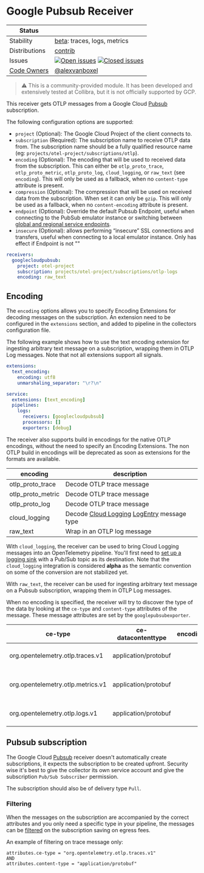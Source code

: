 # Google Pubsub Receiver

<!-- status autogenerated section -->
| Status        |           |
| ------------- |-----------|
| Stability     | [beta]: traces, logs, metrics   |
| Distributions | [contrib] |
| Issues        | [![Open issues](https://img.shields.io/github/issues-search/open-telemetry/opentelemetry-collector-contrib?query=is%3Aissue%20is%3Aopen%20label%3Areceiver%2Fgooglecloudpubsub%20&label=open&color=orange&logo=opentelemetry)](https://github.com/open-telemetry/opentelemetry-collector-contrib/issues?q=is%3Aopen+is%3Aissue+label%3Areceiver%2Fgooglecloudpubsub) [![Closed issues](https://img.shields.io/github/issues-search/open-telemetry/opentelemetry-collector-contrib?query=is%3Aissue%20is%3Aclosed%20label%3Areceiver%2Fgooglecloudpubsub%20&label=closed&color=blue&logo=opentelemetry)](https://github.com/open-telemetry/opentelemetry-collector-contrib/issues?q=is%3Aclosed+is%3Aissue+label%3Areceiver%2Fgooglecloudpubsub) |
| [Code Owners](https://github.com/open-telemetry/opentelemetry-collector-contrib/blob/main/CONTRIBUTING.md#becoming-a-code-owner)    | [@alexvanboxel](https://www.github.com/alexvanboxel) |

[beta]: https://github.com/open-telemetry/opentelemetry-collector/blob/main/docs/component-stability.md#beta
[contrib]: https://github.com/open-telemetry/opentelemetry-collector-releases/tree/main/distributions/otelcol-contrib
<!-- end autogenerated section -->

> ⚠️ This is a community-provided module. It has been developed and extensively tested at Collibra, but it is not officially supported by GCP.

This receiver gets OTLP messages from a Google Cloud [Pubsub](https://cloud.google.com/pubsub) subscription.

The following configuration options are supported:

* `project` (Optional): The Google Cloud Project of the client connects to.
* `subscription` (Required): The subscription name to receive OTLP data from. The subscription name should be a
  fully qualified resource name (eg: `projects/otel-project/subscriptions/otlp`).
* `encoding` (Optional): The encoding that will be used to received data from the subscription. This can either be
  `otlp_proto_trace`, `otlp_proto_metric`, `otlp_proto_log`, `cloud_logging`, or `raw_text` (see `encoding`).  This will
  only be used as a fallback, when no `content-type` attribute is present.
* `compression` (Optional): The compression that will be used on received data from the subscription. When set it can
  only be `gzip`. This will only be used as a fallback, when no `content-encoding` attribute is present.
* `endpoint` (Optional): Override the default Pubsub Endpoint, useful when connecting to the PubSub emulator instance
  or switching between [global and regional service endpoints](https://cloud.google.com/pubsub/docs/reference/service_apis_overview#service_endpoints).
* `insecure` (Optional): allows performing “insecure” SSL connections and transfers, useful when connecting to a local
   emulator instance. Only has effect if Endpoint is not ""

```yaml
receivers:
  googlecloudpubsub:
    project: otel-project
    subscription: projects/otel-project/subscriptions/otlp-logs
    encoding: raw_text
```

## Encoding

The `encoding` options allows you to specify Encoding Extensions for decoding messages on the subscription. An
extension need to be configured in the `extensions` section, and added to pipeline in the collectors configuration file.

The following example shows how to use the text encoding extension for ingesting arbitrary text message on a
subscription, wrapping them in OTLP Log messages. Note that not all extensions support all signals.

```yaml
extensions:
  text_encoding:
    encoding: utf8
    unmarshaling_separator: "\r?\n"

service:
  extensions: [text_encoding]
  pipelines:
    logs:
      receivers: [googlecloudpubsub]
      processors: []
      exporters: [debug]
```

The receiver also supports build in encodings for the native OTLP encodings, without the need to specify an Encoding
Extensions. The non OTLP build in encodings will be deprecated as soon as extensions for the formats are available.

| encoding          | description                                    |
|-------------------|------------------------------------------------|
| otlp_proto_trace  | Decode OTLP trace message                      |
| otlp_proto_metric | Decode OTLP trace message                      |
| otlp_proto_log    | Decode OTLP trace message                      |
| cloud_logging     | Decode [Cloud Logging] [LogEntry] message type |
| raw_text          | Wrap in an OTLP log message                    |

With `cloud_logging`, the receiver can be used to bring Cloud Logging messages into an OpenTelemetry pipeline. You'll
first need to [set up a logging sink][sink-docs] with a Pub/Sub topic as its destination. Note that the `cloud_logging`
integration is considered **alpha** as the semantic convention on some of the conversion are not stabilized yet.

With `raw_text`, the receiver can be used for ingesting arbitrary text message on a Pubsub subscription, wrapping them
in OTLP Log messages.

When no encoding is specified, the receiver will try to discover the type of the data by looking at the `ce-type` and
`content-type` attributes of the message. These message attributes are set by the `googlepubsubexporter`.

| ce-type                           | ce-datacontenttype   | encoding          | description                                    |
|-----------------------------------|----------------------|-------------------|------------------------------------------------|
| org.opentelemetry.otlp.traces.v1  | application/protobuf |                   | Decode OTLP trace message                      |
| org.opentelemetry.otlp.metrics.v1 | application/protobuf |                   | Decode OTLP metric message                     |
| org.opentelemetry.otlp.logs.v1    | application/protobuf |                   | Decode OTLP log message                        |

[Cloud Logging]: https://cloud.google.com/logging
[LogEntry]: https://cloud.google.com/logging/docs/reference/v2/rest/v2/LogEntry
[sink-docs]: https://cloud.google.com/logging/docs/export/configure_export_v2#creating_sink

## Pubsub subscription

The Google Cloud [Pubsub](https://cloud.google.com/pubsub) receiver doesn't automatically create subscriptions,
it expects the subscription to be created upfront. Security wise it's best to give the collector its own
service account and give the subscription `Pub/Sub Subscriber` permission.

The subscription should also be of delivery type `Pull`.

### Filtering

When the messages on the subscription are accompanied by the correct attributes and you only need a specific
type in your pipeline, the messages can be [filtered](https://cloud.google.com/pubsub/docs/filtering) on the
subscription saving on egress fees.

An example of filtering on trace message only:
```
attributes.ce-type = "org.opentelemetry.otlp.traces.v1"
AND
attributes.content-type = "application/protobuf"
```
